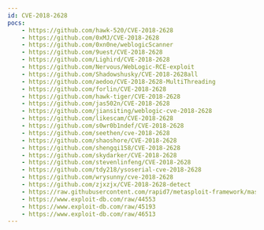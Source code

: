 ```yaml
---
id: CVE-2018-2628
pocs:
    - https://github.com/hawk-520/CVE-2018-2628
    - https://github.com/0xMJ/CVE-2018-2628
    - https://github.com/0xn0ne/weblogicScanner
    - https://github.com/9uest/CVE-2018-2628
    - https://github.com/Lighird/CVE-2018-2628
    - https://github.com/Nervous/WebLogic-RCE-exploit
    - https://github.com/Shadowshusky/CVE-2018-2628all
    - https://github.com/aedoo/CVE-2018-2628-MultiThreading
    - https://github.com/forlin/CVE-2018-2628
    - https://github.com/hawk-tiger/CVE-2018-2628
    - https://github.com/jas502n/CVE-2018-2628
    - https://github.com/jiansiting/weblogic-cve-2018-2628
    - https://github.com/likescam/CVE-2018-2628
    - https://github.com/s0wr0b1ndef/CVE-2018-2628
    - https://github.com/seethen/cve-2018-2628
    - https://github.com/shaoshore/CVE-2018-2628
    - https://github.com/shengqi158/CVE-2018-2628
    - https://github.com/skydarker/CVE-2018-2628
    - https://github.com/stevenlinfeng/CVE-2018-2628
    - https://github.com/tdy218/ysoserial-cve-2018-2628
    - https://github.com/wrysunny/cve-2018-2628
    - https://github.com/zjxzjx/CVE-2018-2628-detect
    - https://raw.githubusercontent.com/rapid7/metasploit-framework/master/modules/exploits/multi/misc/weblogic_deserialize.rb
    - https://www.exploit-db.com/raw/44553
    - https://www.exploit-db.com/raw/45193
    - https://www.exploit-db.com/raw/46513
---
```

